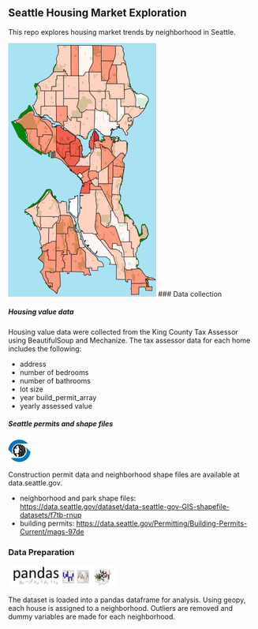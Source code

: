 ## Seattle Housing Market Exploration

This repo explores housing market trends by neighborhood in Seattle.


<img src="images/Seattle_map.png">
### Data collection

##### Housing value data
Housing value data were collected from the King County Tax Assessor using BeautifulSoup and Mechanize. The tax assessor data for each home includes the following:
* address
* number of bedrooms
* number of bathrooms
* lot size
* year build_permit_array
* yearly assessed value

##### Seattle permits and shape files
<img src="images/seattledata2.png" height="45">

Construction permit data and neighborhood shape files are available at data.seattle.gov.
* neighborhood and park shape files: https://data.seattle.gov/dataset/data-seattle-gov-GIS-shapefile-datasets/f7tb-rnup
* building permits: https://data.seattle.gov/Permitting/Building-Permits-Current/mags-97de

### Data Preparation
<img src="images/pandas.jpeg" height="45">

The dataset is loaded into a pandas dataframe for analysis. Using geopy, each house is assigned to a neighborhood. Outliers are removed and dummy variables are made for each neighborhood.
